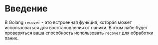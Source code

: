 # Введение

В Golang `recover` - это встроенная функция, которая может использоваться для восстановления от паники. В этом лабе будет проверяться ваша способность использовать `recover` для обработки паник.
